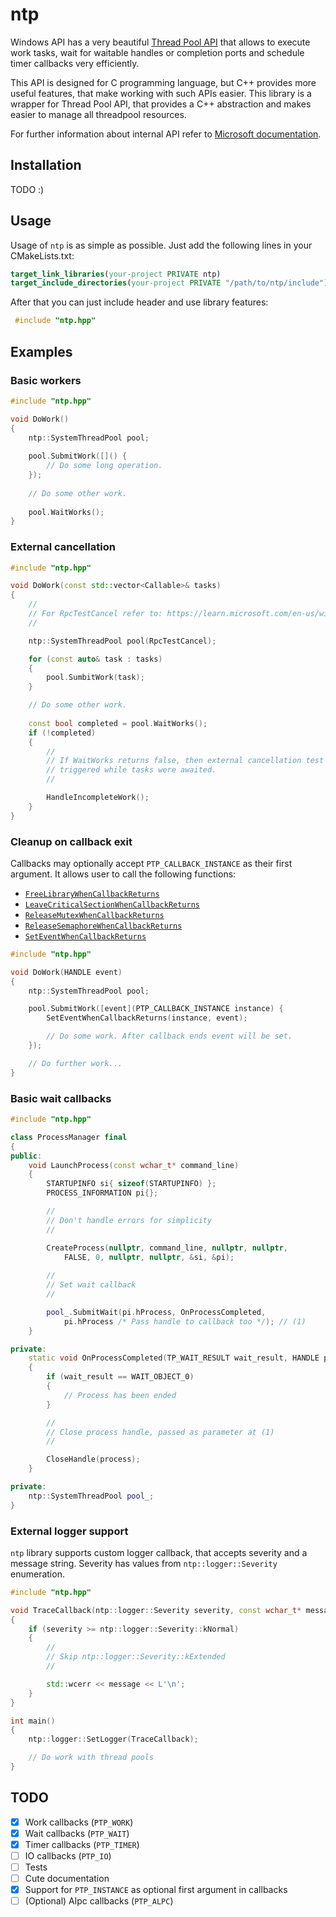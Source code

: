 # ntp

Windows API has a very beautiful [Thread Pool API][1] that allows to execute 
work tasks, wait for waitable handles or completion ports and schedule timer 
callbacks very efficiently.

This API is designed for C programming language, but C++ provides more useful 
features, that make working with such APIs easier. This library is a wrapper 
for Thread Pool API, that provides a C++ abstraction and makes easier to 
manage all threadpool resources.

For further information about internal API refer to [Microsoft documentation][2].

## Installation

TODO :)

## Usage

Usage of `ntp` is as simple as possible.
Just add the following lines in your CMakeLists.txt:
```cmake
target_link_libraries(your-project PRIVATE ntp)
target_include_directories(your-project PRIVATE "/path/to/ntp/include")
```
After that you can just include header and use library features:
```cpp
 #include "ntp.hpp"
```

## Examples

### Basic workers

```cpp
#include "ntp.hpp"

void DoWork()
{
    ntp::SystemThreadPool pool;
	 
    pool.SubmitWork([]() {
        // Do some long operation.
    });
	 
    // Do some other work.
	 
    pool.WaitWorks();
}
```

### External cancellation

```cpp
#include "ntp.hpp"

void DoWork(const std::vector<Callable>& tasks)
{
    //
    // For RpcTestCancel refer to: https://learn.microsoft.com/en-us/windows/win32/api/rpcdce/nf-rpcdce-rpctestcancel
    //

    ntp::SystemThreadPool pool(RpcTestCancel);

    for (const auto& task : tasks)
    {
        pool.SumbitWork(task);
    }

    // Do some other work.
	
    const bool completed = pool.WaitWorks();
    if (!completed)
    {
        //
        // If WaitWorks returns false, then external cancellation test was 
        // triggered while tasks were awaited.
        //

        HandleIncompleteWork();
    }
}
```

### Cleanup on callback exit

Callbacks may optionally accept `PTP_CALLBACK_INSTANCE` as their first argument.
It allows user to call the following functions:
- [`FreeLibraryWhenCallbackReturns`][3]
- [`LeaveCriticalSectionWhenCallbackReturns`][4]
- [`ReleaseMutexWhenCallbackReturns`][5]
- [`ReleaseSemaphoreWhenCallbackReturns`][6]
- [`SetEventWhenCallbackReturns`][7]

```cpp
#include "ntp.hpp"

void DoWork(HANDLE event)
{
    ntp::SystemThreadPool pool;

    pool.SubmitWork([event](PTP_CALLBACK_INSTANCE instance) {
        SetEventWhenCallbackReturns(instance, event);

        // Do some work. After callback ends event will be set.
    });

    // Do further work...
}
```

### Basic wait callbacks

```cpp
#include "ntp.hpp"

class ProcessManager final
{
public:
    void LaunchProcess(const wchar_t* command_line)
    {
        STARTUPINFO si{ sizeof(STARTUPINFO) };
        PROCESS_INFORMATION pi{};

        //
        // Don't handle errors for simplicity
        //

        CreateProcess(nullptr, command_line, nullptr, nullptr, 
            FALSE, 0, nullptr, nullptr, &si, &pi);
			 
        //
        // Set wait callback
        //

        pool_.SubmitWait(pi.hProcess, OnProcessCompleted, 
            pi.hProcess /* Pass handle to callback too */); // (1)
    }

private:
    static void OnProcessCompleted(TP_WAIT_RESULT wait_result, HANDLE process)
    {
        if (wait_result == WAIT_OBJECT_0)
        {
            // Process has been ended
        }

        //
        // Close process handle, passed as parameter at (1)
        //

        CloseHandle(process);
    }

private:
    ntp::SystemThreadPool pool_;
}
```

### External logger support

`ntp` library supports custom logger callback, that accepts severity and a message string.
Severity has values from `ntp::logger::Severity` enumeration.

```cpp
#include "ntp.hpp"

void TraceCallback(ntp::logger::Severity severity, const wchar_t* message)
{
    if (severity >= ntp::logger::Severity::kNormal)
    {
        //
        // Skip ntp::logger::Severity::kExtended
        //

        std::wcerr << message << L'\n';
    }
}

int main()
{
    ntp::logger::SetLogger(TraceCallback);

    // Do work with thread pools
}
```


## TODO

- [X] Work callbacks (`PTP_WORK`)
- [X] Wait callbacks (`PTP_WAIT`)
- [X] Timer callbacks (`PTP_TIMER`)
- [ ] IO callbacks (`PTP_IO`)
- [ ] Tests
- [ ] Cute documentation
- [X] Support for `PTP_INSTANCE` as optional first argument in callbacks
- [ ] (Optional) Alpc callbacks (`PTP_ALPC`)

[1]: https://learn.microsoft.com/en-us/windows/win32/procthread/thread-pool-api
[2]: https://learn.microsoft.com/en-us/windows/win32/procthread/thread-pools
[3]: https://learn.microsoft.com/ru-ru/windows/win32/api/threadpoolapiset/nf-threadpoolapiset-freelibrarywhencallbackreturns
[4]: https://learn.microsoft.com/ru-ru/windows/win32/api/threadpoolapiset/nf-threadpoolapiset-leavecriticalsectionwhencallbackreturns
[5]: https://learn.microsoft.com/ru-ru/windows/win32/api/threadpoolapiset/nf-threadpoolapiset-releasemutexwhencallbackreturns
[6]: https://learn.microsoft.com/ru-ru/windows/win32/api/threadpoolapiset/nf-threadpoolapiset-releasesemaphorewhencallbackreturns
[7]: https://learn.microsoft.com/ru-ru/windows/win32/api/threadpoolapiset/nf-threadpoolapiset-seteventwhencallbackreturns
